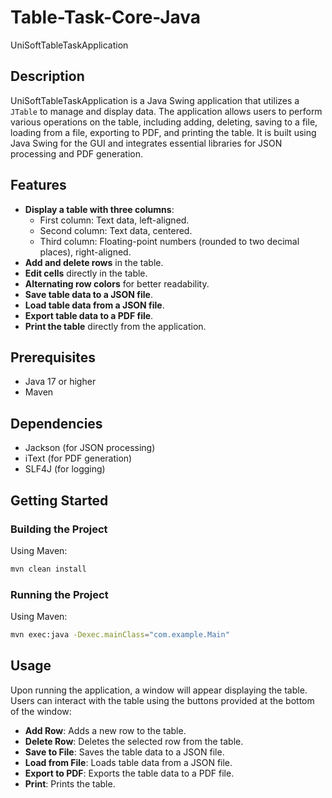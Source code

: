 # Table-Task-Core-Java
UniSoftTableTaskApplication

## Description
UniSoftTableTaskApplication is a Java Swing application that utilizes a `JTable` to manage and display data. 
The application allows users to perform various operations on the table, including adding, deleting, 
saving to a file, loading from a file, exporting to PDF, and printing the table. 
It is built using Java Swing for the GUI and integrates essential libraries for JSON processing and PDF generation.

## Features
- **Display a table with three columns**:
  - First column: Text data, left-aligned.
  - Second column: Text data, centered.
  - Third column: Floating-point numbers (rounded to two decimal places), right-aligned.
- **Add and delete rows** in the table.
- **Edit cells** directly in the table.
- **Alternating row colors** for better readability.
- **Save table data to a JSON file**.
- **Load table data from a JSON file**.
- **Export table data to a PDF file**.
- **Print the table** directly from the application.

## Prerequisites
- Java 17 or higher
- Maven

## Dependencies
- Jackson (for JSON processing)
- iText (for PDF generation)
- SLF4J (for logging)

## Getting Started

### Building the Project

Using Maven:
```bash
mvn clean install
```

### Running the Project

Using Maven:
```bash
mvn exec:java -Dexec.mainClass="com.example.Main"
```

## Usage

Upon running the application, a window will appear displaying the table. 
Users can interact with the table using the buttons provided at the bottom of the window:

- **Add Row**: Adds a new row to the table.
- **Delete Row**: Deletes the selected row from the table.
- **Save to File**: Saves the table data to a JSON file.
- **Load from File**: Loads table data from a JSON file.
- **Export to PDF**: Exports the table data to a PDF file.
- **Print**: Prints the table.
